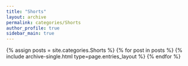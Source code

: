 ```yaml
---
title: "Shorts"
layout: archive
permalink: categories/Shorts
author_profile: true
sidebar_main: true
---
```



{% assign posts = site.categories.Shorts %}
{% for post in posts %} {% include archive-single.html type=page.entries_layout %} {% endfor %}
